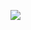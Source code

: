<img align="center" src="https://raw.githubusercontent.com/splivid/.github/main/profile/splivid-white.svg"></img>
